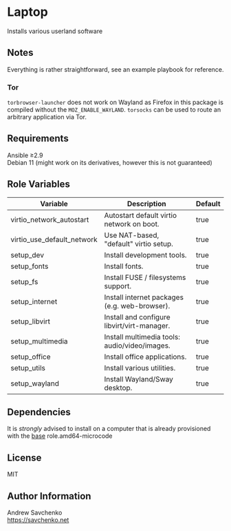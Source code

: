 # Laptop

Installs various userland software

## Notes

Everything is rather straightforward, see an example playbook for reference.

### Tor

`torbrowser-launcher` does not work on Wayland as Firefox in this package is compiled without the `MOZ_ENABLE_WAYLAND`.
`torsocks` can be used to route an arbitrary application via Tor.

## Requirements

Ansible ≥2.9  
Debian 11 (might work on its derivatives, however this is not guaranteed)

## Role Variables

| Variable                   | Description                                   | Default |
|----------------------------|-----------------------------------------------|---------|
| virtio_network_autostart   | Autostart default virtio network on boot.     | true    |
| virtio_use_default_network | Use NAT-based, "default" virtio setup.        | true    |
| setup_dev                  | Install development tools.                    | true    |
| setup_fonts                | Install fonts.                                | true    |
| setup_fs                   | Install FUSE / filesystems support.           | true    |
| setup_internet             | Install internet packages (e.g. web-browser). | true    |
| setup_libvirt              | Install and configure libvirt/virt-manager.   | true    |
| setup_multimedia           | Install multimedia tools: audio/video/images. | true    |
| setup_office               | Install office applications.                  | true    |
| setup_utils                | Install various utilities.                    | true    |
| setup_wayland              | Install Wayland/Sway desktop.                 | true    |


## Dependencies
It is *strongly* advised to install on a computer that is already provisioned with the [base](https://github.com/savchenko/debian/roles/base/README.md) role.amd64-microcode

## License
MIT

## Author Information
Andrew Savchenko  
https://savchenko.net
